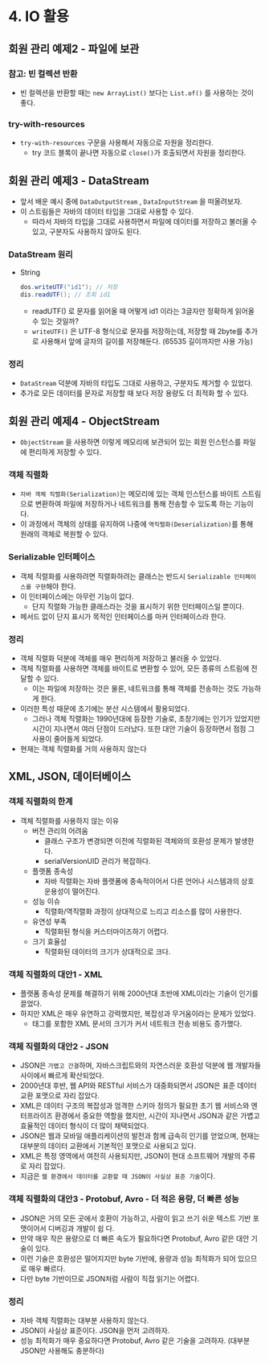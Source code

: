# 4. IO 활용
## 회원 관리 예제2 - 파일에 보관
### 참고: 빈 컬렉션 반환
- 빈 컬렉션을 반환할 때는 `new ArrayList()` 보다는 `List.of()` 를 사용하는 것이 좋다.


### try-with-resources
- `try-with-resources` 구문을 사용해서 자동으로 자원을 정리한다.
  -  try 코드 블록이 끝나면 자동으로 `close()`가 호출되면서 자원을 정리한다.


## 회원 관리 예제3 - DataStream
- 앞서 배운 예시 중에 `DataOutputStream` , `DataInputStream` 을 떠올려보자. 
- 이 스트림들은 자바의 데이터 타입을 그대로 사용할 수 있다.
  - 따라서 자바의 타입을 그대로 사용하면서 파일에 데이터를 저장하고 불러올 수 있고, 구분자도 사용하지 않아도 된다.


### DataStream 원리
- String
    ```java
    dos.writeUTF("id1"); // 저장
    dis.readUTF(); // 조회 id1
    ```
    - readUTF() 로 문자를 읽어올 때 어떻게 id1 이라는 3글자만 정확하게 읽어올 수 있는 것일까?
    - `writeUTF()` 은 UTF-8 형식으로 문자를 저장하는데, 저장할 때 2byte를 추가로 사용해서 앞에 글자의 길이를 저장해둔다. (65535 길이까지만 사용 가능)


### 정리
- `DataStream` 덕분에 자바의 타입도 그대로 사용하고, 구분자도 제거할 수 있었다.
- 추가로 모든 데이터를 문자로 저장할 때 보다 저장 용량도 더 최적화 할 수 있다.


## 회원 관리 예제4 - ObjectStream
- `ObjectStream` 을 사용하면 이렇게 메모리에 보관되어 있는 회원 인스턴스를 파일에 편리하게 저장할 수 있다.


### 객체 직렬화
- `자바 객체 직렬화(Serialization)`는 메모리에 있는 객체 인스턴스를 바이트 스트림으로 변환하여 파일에 저장하거나 네트워크를 통해 전송할 수 있도록 하는 기능이다.
- 이 과정에서 객체의 상태를 유지하여 나중에 `역직렬화(Deserialization)`를 통해 원래의 객체로 복원할 수 있다.


### Serializable 인터페이스
- 객체 직렬화를 사용하려면 직렬화하려는 클래스는 반드시 `Serializable 인터페이스를 구현`해야 한다.
- 이 인터페이스에는 아무런 기능이 없다. 
  - 단지 직렬화 가능한 클래스라는 것을 표시하기 위한 인터페이스일 뿐이다.
- 메서드 없이 단지 표시가 목적인 인터페이스를 마커 인터페이스라 한다.


### 정리
- 객체 직렬화 덕분에 객체를 매우 편리하게 저장하고 불러올 수 있었다.
- 객체 직렬화를 사용하면 객체를 바이트로 변환할 수 있어, 모든 종류의 스트림에 전달할 수 있다.
  - 이는 파일에 저장하는 것은 물론, 네트워크를 통해 객체를 전송하는 것도 가능하게 한다. 
- 이러한 특성 때문에 초기에는 분산 시스템에서 활용되었다.
  - 그러나 객체 직렬화는 1990년대에 등장한 기술로, 초창기에는 인기가 있었지만 시간이 지나면서 여러 단점이 드러났다. 또한 대안 기술이 등장하면서 점점 그 사용이 줄어들게 되었다.
- 현재는 객체 직렬화를 거의 사용하지 않는다


## XML, JSON, 데이터베이스
### 객체 직렬화의 한계
- 객체 직렬화를 사용하지 않는 이유  
  - 버전 관리의 어려움
    - 클래스 구조가 변경되면 이전에 직렬화된 객체와의 호환성 문제가 발생한다.
    - serialVersionUID 관리가 복잡하다.
  - 플랫폼 종속성
    - 자바 직렬화는 자바 플랫폼에 종속적이어서 다른 언어나 시스템과의 상호 운용성이 떨어진다.
  - 성능 이슈
    - 직렬화/역직렬화 과정이 상대적으로 느리고 리소스를 많이 사용한다.
  - 유연성 부족
    - 직렬화된 형식을 커스터마이즈하기 어렵다.
  - 크기 효율성
    - 직렬화된 데이터의 크기가 상대적으로 크다.


### 객체 직렬화의 대안1 - XML
- 플랫폼 종속성 문제를 해결하기 위해 2000년대 초반에 XML이라는 기술이 인기를 끌었다.
- 하지만 XML은 매우 유연하고 강력했지만, 복잡성과 무거움이라는 문제가 있었다. 
  - 태그를 포함한 XML 문서의 크기가 커서 네트워크 전송 비용도 증가했다.


### 객체 직렬화의 대안2 - JSON
- JSON은 `가볍고 간결`하며, 자바스크립트와의 자연스러운 호환성 덕분에 웹 개발자들 사이에서 빠르게 확산되었다.
- 2000년대 후반, 웹 API와 RESTful 서비스가 대중화되면서 JSON은 표준 데이터 교환 포맷으로 자리 잡았다.
- XML은 데이터 구조의 복잡성과 엄격한 스키마 정의가 필요한 초기 웹 서비스와 엔터프라이즈 환경에서 중요한 역할을 했지만, 시간이 지나면서 JSON과 같은 가볍고 효율적인 데이터 형식이 더 많이 채택되었다. 
- JSON은 웹과 모바일 애플리케이션의 발전과 함께 급속히 인기를 얻었으며, 현재는 대부분의 데이터 교환에서 기본적인 포맷으로 사용되고 있다. 
- XML은 특정 영역에서 여전히 사용되지만, JSON이 현대 소프트웨어 개발의 주류로 자리 잡았다.
- 지금은 `웹 환경에서 데이터를 교환할 때 JSON이 사실상 표준 기술`이다.


### 객체 직렬화의 대안3 - Protobuf, Avro - 더 적은 용량, 더 빠른 성능
- JSON은 거의 모든 곳에서 호환이 가능하고, 사람이 읽고 쓰기 쉬운 텍스트 기반 포맷이어서 디버깅과 개발이 쉽
다.
- 만약 매우 작은 용량으로 더 빠른 속도가 필요하다면 Protobuf, Avro 같은 대안 기술이 있다.
- 이런 기술은 호환성은 떨어지지만 byte 기반에, 용량과 성능 최적화가 되어 있으므로 매우 빠르다.
- 다만 byte 기반이므로 JSON처럼 사람이 직접 읽기는 어렵다.


### 정리
- 자바 객체 직렬화는 대부분 사용하지 않는다.
- JSON이 사실상 표준이다. JSON을 먼저 고려하자.
- 성능 최적화가 매우 중요하다면 Protobuf, Avro 같은 기술을 고려하자. (대부분 JSON만 사용해도 충분하다)